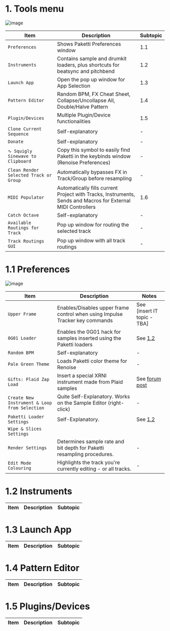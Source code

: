 # 1. Tools menu

![image](https://github.com/untilde/paketti-unofficial-manual/assets/20494933/6179be68-f1c3-4b03-8544-1749bea4fde0)

| Item | Description | Subtopic |
| --- | --- | --- |
| `Preferences` | Shows Paketti Preferences window | 1.1 |
| `Instruments` | Contains sample and drumkit loaders, plus shortcuts for beatsync and pitchbend | 1.2 |
| `Launch App` | Open the pop up window for App Selection | 1.3 |
| `Pattern Editor` | Random BPM, FX Cheat Sheet, Collapse/Uncollapse All, Double/Halve Pattern | 1.4 |
| `Plugin/Devices` | Multiple Plugin/Device functionalities | 1.5 |
| `Clone Current Sequence` | Self-explanatory | - |
| `Donate` | Self-explanatory | - |
| `∿ Squigly Sinewave to Clipboard` | Copy this symbol to easily find Paketti in the keybinds window (Renoise Preferences) | - |
| `Clean Render Selected Track or Group` | Automatically bypasses FX in Track/Group before resampling | - |
| `MIDI Populator` | Automatically fills current Project with Tracks, Instruments, Sends and Macros for External MIDI Controllers | 1.6 |
| `Catch Octave` | Self-explanatory | - |
| `Available Routings for Track` | Pop up window for routing the selected track | - |
| `Track Routings GUI` | Pop up window with all track routings | - |


# 1.1 Preferences

![image](https://github.com/untilde/paketti-unofficial-manual/assets/20494933/d7a9cd74-6921-44c2-960a-a87f4fda788c)

| Item | Description | Notes |
| --- | --- | --- |
| `Upper Frame` | Enables/Disables upper frame control when using Impulse Tracker key commands | See [insert IT topic - TBA] |
| `0G01 Loader` | Enables the 0G01 hack for samples inserted using the Paketti loaders | See [1.2](https://github.com/untilde/paketti-unofficial-manual/blob/main/Contents/Global.md#12-instruments) |
| `Random BPM` | Self-explanatory | - |
| `Pale Green Theme` | Loads Paketti color theme for Renoise | - |
| `Gifts: Plaid Zap Load` | Insert a special XRNI instrument made from Plaid samples | See [forum post](https://forum.renoise.com/t/plaidzap-xrni-gift/32521) |
| `Create New Instrument & Loop from Selection` | Quite Self-Explanatory. Works on the Sample Editor (right-click) | - |
| `Paketti Loader Settings` | Self-Explanatory. | See [1.2](https://github.com/untilde/paketti-unofficial-manual/blob/main/Contents/Global.md#12-instruments) |
| `Wipe & Slices Settings` | | |
| `Render Settings` | Determines sample rate and bit depth for Paketti resampling procedures. | - |
| `Edit Mode Colouring` | Highlights the track you're currently editing - or all tracks. | - |

# 1.2 Instruments

| Item | Description | Subtopic |
| --- | --- | --- |

# 1.3 Launch App

| Item | Description | Subtopic |
| --- | --- | --- |

# 1.4 Pattern Editor

| Item | Description | Subtopic |
| --- | --- | --- |

# 1.5 Plugins/Devices

| Item | Description | Subtopic |
| --- | --- | --- |
